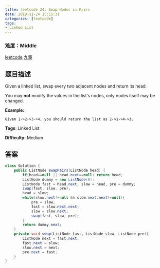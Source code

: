 ```yaml
---
title: leetcode 24. Swap Nodes in Pairs
date: 2019-11-24 15:15:31
categories: [leetcode]
tags:
- Linked List
---
```

### 难度：Middle

<a href="https://leetcode.com/problems/swap-nodes-in-pairs/">leetcode</a>
<a href="https://www.jiuzhang.com/solution/swap-nodes-in-pairs/">九章</a>
## 题目描述
Given a linked list, swap every two adjacent nodes and return its head.

You may **not** modify the values in the list's nodes, only nodes itself may
be changed.



**Example:**
        
    Given 1->2->3->4, you should return the list as 2->1->4->3.
    


**Tags:** Linked List

**Difficulty:** Medium
## 答案
<!--more-->
```java
class Solution {
    public ListNode swapPairs(ListNode head) {
        if(head==null || head.next==null) return head;
        ListNode dummy = new ListNode(0);
        ListNode fast = head.next, slow = head, pre = dummy;
        swap(fast, slow, pre);
        head = slow;
        while(slow.next!=null && slow.next.next!=null){
            pre = slow;
            fast = slow.next.next;
            slow = slow.next;
            swap(fast, slow, pre);
        }
        return dummy.next;
    }
    private void swap(ListNode fast, ListNode slow, ListNode pre){
        ListNode next = fast.next;
        fast.next = slow;
        slow.next = next;
        pre.next = fast;
    }
}
```